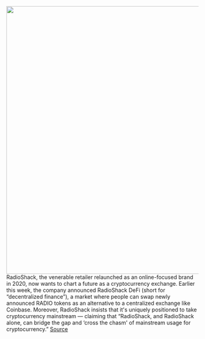 <img src='https://cdn.vox-cdn.com/thumbor/rae02tr5J6H4vd0iW6VtXUy3b_8=/0x0:2040x1362/1200x800/filters:focal(857x518:1183x844)/cdn.vox-cdn.com/uploads/chorus_image/image/70307596/DSC_5446.0.jpg' width='700px' /><br/>
RadioShack, the venerable retailer relaunched as an online-focused brand in 2020, now wants to chart a future as a cryptocurrency exchange. Earlier this week, the company announced RadioShack DeFi (short for “decentralized finance”), a market where people can swap newly announced RADIO tokens as an alternative to a centralized exchange like Coinbase. Moreover, RadioShack insists that it's uniquely positioned to take cryptocurrency mainstream — claiming that “RadioShack, and RadioShack alone, can bridge the gap and ‘cross the chasm' of mainstream usage for cryptocurrency.”
<a href='https://www.theverge.com/2021/12/22/22849943/radioshack-defi-cryptocurrency-radio-token-launch'> Source <a/>